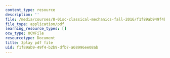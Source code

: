 ```yaml
---
content_type: resource
description: ''
file: /media/courses/8-01sc-classical-mechanics-fall-2016/f1f89ab949f4b2b9dfb7a68996ee08ab_oRzzwpZ0ei4.pdf
file_type: application/pdf
learning_resource_types: []
ocw_type: OCWFile
resourcetype: Document
title: 3play pdf file
uid: f1f89ab9-49f4-b2b9-dfb7-a68996ee08ab
---
```

